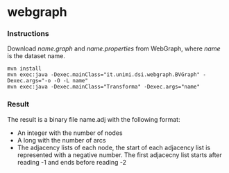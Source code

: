 # webgraph

### Instructions
Download _name.graph_ and _name.properties_ from WebGraph, where _name_ is the dataset name.
````
mvn install
mvn exec:java -Dexec.mainClass="it.unimi.dsi.webgraph.BVGraph" -Dexec.args="-o -O -L name"
mvn exec:java -Dexec.mainClass="Transforma" -Dexec.args="name"
````

### Result
The result is a binary file name.adj with the following format:
- An integer with the number of nodes
- A long with the number of arcs
- The adjacency lists of each node, the start of each adjacency list is 
represented with a negative number. The first adjacecny list starts after 
reading -1 and ends before reading -2

